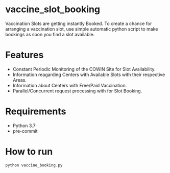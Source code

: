 # vaccine_slot_booking
Vaccination Slots are getting instantly Booked.
To create a chance for arranging a vaccination slot, use simple automatic python script to make bookings as soon you find a slot available.

# Features
- Constant Periodic Monitoring of the COWIN Site for Slot Availability.
- Information reagarding Centers with Available Slots with their respective Areas.
- Information about Centers with Free/Paid Vaccination.
- Parallel/Concurrent request processing with for Slot Booking.

# Requirements
- Python 3.7
- pre-commit

# How to run 
`python vaccine_booking.py`

